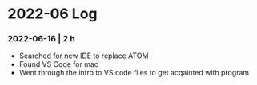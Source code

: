# 2022-06 Log

### 2022-06-16 | 2 h
- Searched for new IDE to replace ATOM
- Found VS Code for mac
- Went through the intro to VS code files to get acqainted with program

